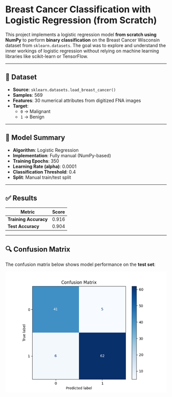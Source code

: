 # Breast Cancer Classification with Logistic Regression (from Scratch)

This project implements a logistic regression model **from scratch using NumPy** to perform **binary classification** on the Breast Cancer Wisconsin dataset from `sklearn.datasets`. The goal was to explore and understand the inner workings of logistic regression without relying on machine learning libraries like scikit-learn or TensorFlow.

---

## 🧪 Dataset

- **Source**: `sklearn.datasets.load_breast_cancer()`
- **Samples**: 569
- **Features**: 30 numerical attributes from digitized FNA images
- **Target**:  
  - `0` → Malignant  
  - `1` → Benign

---

## 🧠 Model Summary

- **Algorithm**: Logistic Regression
- **Implementation**: Fully manual (NumPy-based)
- **Training Epochs**: 350
- **Learning Rate (alpha)**: 0.0001
- **Classification Threshold**: 0.4
- **Split**: Manual train/test split

---

## ✅ Results

| Metric               | Score |
|----------------------|-------|
| **Training Accuracy**| 0.916 |
| **Test Accuracy**    | 0.904 |

---

## 🔍 Confusion Matrix

The confusion matrix below shows model performance on the **test set**:

![Confusion Matrix](images/figure_1.png)
